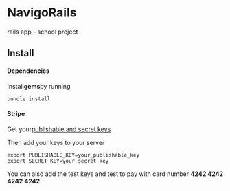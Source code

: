 # NavigoRails

rails app - school project

## Install

#### Dependencies

Install**gems**by running

    bundle install

#### Stripe

Get your[publishable and secret keys](https://support.stripe.com/questions/where-do-i-find-my-api-keys)

Then add your keys to your server

    export PUBLISHABLE_KEY=your_publishable_key
    export SECRET_KEY=your_secret_key
    
You can also add the test keys and test to pay with card number **4242 4242 4242 4242**

